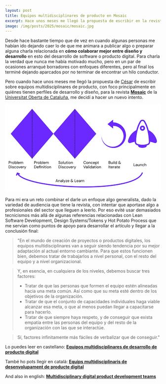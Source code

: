 ```yaml
---
layout: post
title: Equipos multidisciplinares de producto en Mosaic
excerpt: Hace unos meses me llegó la propuesta de escribir en la revista Mosaic de la Universitat Oberta de Cataluña sobre equipos multidisciplinares de producto
image: /img/posts/2025/mosaic/mosaic.jpg
---
```


Desde hace bastante tiempo que de vez en cuando algunas personas me habían ido dejando caer lo de que me animara a publicar algo o preparar alguna charla relacionada en **cómo colaborar mejor entre diseño y desarrollo** en esto del desarrollo de software o producto digital. Para charla la verdad que nunca me había motivado mucho, pero en un par de ocasiones arranqué borradores con enfoques diferentes, pero al final los terminé dejando aparcados por no terminar de encontrar un hilo conductor.

Pero cuando hace unos meses me llegó la propuesta de [César](https://bsky.app/profile/cesar.corcoles.net) de escribir sobre equipos multidisciplinares de producto, con foco principalmente en quiénes tienen perfiles de desarrollo y diseño, para la revista [**Mosaic**](https://mosaic.uoc.edu/) de la [Universitat Oberta de Cataluña](https://www.uoc.edu/), me decidí a hacer un nuevo intento.

[![Esquema representando un flujo desde descubrimiento a despliegue y aprendizaje](/img/posts/2025/mosaic/mosaic.jpg "Esquema representando un flujo desde descubrimiento a despliegue y aprendizaje")](https://mosaic.uoc.edu/2025/01/16/equipos-multidisciplinares-de-desarrollo-de-producto-digital/)

Para mi era un reto combinar el darle un enfoque algo generalista, dado la variedad de audiencia que tiene la revista, con intentar que aportase algo a profesionales del sector que lleguen a leerlo. Por eso evité usar demasiados tecnicismos más allá de algunas referencias relacionadas con Lean Software Development, Design Systems/Tokens y Hot Potato Process que me servían como puntos de apoyo para desarrollar el artículo y llegar a la conclusión final:

> "En el mundo de creación de proyectos o productos digitales, los equipos multidisciplinares van a seguir siendo tendencia por su mejor adaptación al actual entorno cambiante. Para que estos funcionen bien, debemos tratar de trabajarlos a nivel personal, con el resto del equipo y a nivel organizacional.

> Y, en esencia, en cualquiera de los niveles, debemos buscar tres factores:
> - Tratar de que las personas que formen el equipo estén alineadas hacia una meta común. Así como que su meta esté dentro de los objetivos de la organización.
> - Tratar de que el conjunto de capacidades individuales haga viable alcanzar esa meta, o que al menos puedan llegar a capacitarse para hacerlo.
> - Tratar de que siempre haya respeto, y de conseguir que exista empatía entre las personas del equipo y del resto de la organización con las que se interactúe.

> Sí, factores infinitamente más fáciles de verbalizar que de conseguir."

Lo puedes leer en castellano: [**Equipos multidisciplinares de desarrollo de producto digital**](https://mosaic.uoc.edu/2025/01/16/equipos-multidisciplinares-de-desarrollo-de-producto-digital/)

També ho pots llegir en catalá: [**Equips multidisciplinaris de desenvolupament de producte digital**](https://mosaic.uoc.edu/2025/01/16/equips-multidisciplinaris-de-desenvolupament-de-producte-digital/)

And also in english: [**Multidisciplinary digital product development teams**](https://mosaic.uoc.edu/2025/01/16/multidisciplinary-digital-product-development-teams/)